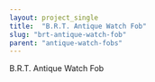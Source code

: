 ```yaml
---
layout: project_single
title:  "B.R.T. Antique Watch Fob"
slug: "brt-antique-watch-fob"
parent: "antique-watch-fobs"
---
```

B.R.T. Antique Watch Fob